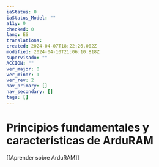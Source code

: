```yaml
---
iaStatus: 0
iaStatus_Model: ""
a11y: 0
checked: 0
lang: ES
translations: 
created: 2024-04-07T18:22:26.002Z
modified: 2024-04-10T21:06:10.818Z
supervisado: ""
ACCION: ""
ver_major: 0
ver_minor: 1
ver_rev: 2
nav_primary: []
nav_secondary: []
tags: []
---
```

# Principios fundamentales y características de ArduRAM

[[Aprender sobre ArduRAM]]

